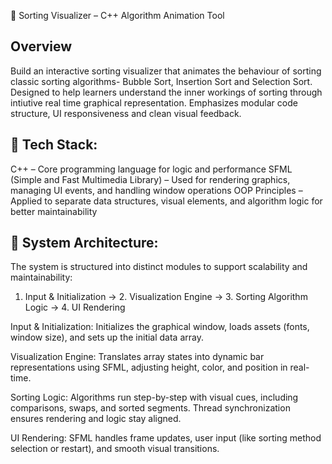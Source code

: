 🔄 Sorting Visualizer – C++ Algorithm Animation Tool

## Overview 
Build an interactive sorting visualizer that animates the behaviour of sorting classic sorting algorithms- Bubble Sort, Insertion Sort and Selection Sort. Designed to help 
learners understand the inner workings of sorting through intiutive real time graphical representation. Emphasizes modular code structure, UI responsiveness and clean visual 
feedback. 

## 🧰 Tech Stack: 

 C++ – Core programming language for logic and performance
 SFML (Simple and Fast Multimedia Library) – Used for rendering graphics, managing UI events, and handling window operations
 OOP Principles – Applied to separate data structures, visual elements, and algorithm logic for better maintainability

## 🧩 System Architecture: 

The system is structured into distinct modules to support scalability and maintainability:

1. Input & Initialization → 2. Visualization Engine → 3. Sorting Algorithm Logic → 4. UI Rendering

Input & Initialization: Initializes the graphical window, loads assets (fonts, window size), and sets up the initial data array.

Visualization Engine: Translates array states into dynamic bar representations using SFML, adjusting height, color, and position in real-time.

Sorting Logic: Algorithms run step-by-step with visual cues, including comparisons, swaps, and sorted segments. Thread synchronization ensures rendering and logic stay aligned.

UI Rendering: SFML handles frame updates, user input (like sorting method selection or restart), and smooth visual transitions.



